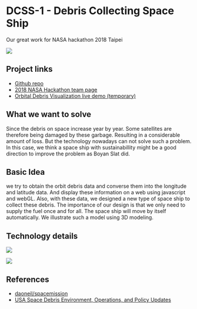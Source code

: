 # DCSS-1 - Debris Collecting Space Ship

Our great work for NASA hackathon 2018 Taipei

![](https://imgur.com/7tYi4eZ.png)

## Project links
- [Github repo](https://github.com/Kamigami55/DCSS-1/)
- [2018 NASA Hackathon team page](https://2018.spaceappschallenge.org/challenges/can-you-build/design-based-nature-fusion/teams/whatarewedoinghereohohohoh-oh/project)
- [Orbital Debris Visualization live demo (temporary)](http://makereallabs.com/Cesium_with_SGP.html)

## What we want to solve

Since the debris on space increase year by year. Some satellites are therefore being damaged by these garbage. Resulting in a considerable amount of loss. But the technology nowadays can not solve such a problem. In this case, we think a space ship with sustainabillity might be a good direction to improve the problem as Boyan Slat did. 

## Basic Idea

we try to obtain the orbit debris data and converse them into the longitude and latitude data. 
And display these information on a web using javascript and webGL. 
Also, with these data, we designed a new type of space ship to collect these debris. 
The importance of our design is that we only need to supply the fuel once and for all. 
The space ship will move by itself automatically. 
We illustrate such a model using 3D modeling.

## Technology details

![](https://imgur.com/bEQ1YXw.png)

![](https://imgur.com/JfG3Wr9.gif)

## References

- [daoneil/spacemission](https://github.com/daoneil/spacemission)
- [USA Space Debris Environment, Operations, and Policy Updates](http://www.unoosa.org/pdf/pres/stsc2011/tech-31.pdf)

